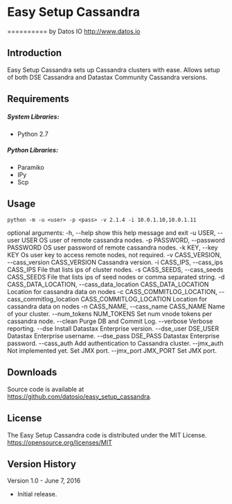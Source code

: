 # Easy Setup Cassandra
==========
by Datos IO
<http://www.datos.io>

Introduction
------------
Easy Setup Cassandra sets up Cassandra clusters with ease.
Allows setup of both DSE Cassandra and Datastax Community Cassandra versions.

Requirements
------------
##### System Libraries:
* Python 2.7

##### Python Libraries: 
* Paramiko
* IPy
* Scp

Usage
-----
```
python -m -u <user> -p <pass> -v 2.1.4 -i 10.0.1.10,10.0.1.11
```

optional arguments:
  -h, --help            show this help message and exit
  -u USER, --user USER  OS user of remote cassandra nodes.
  -p PASSWORD, --password PASSWORD
                        OS user password of remote cassandra nodes.
  -k KEY, --key KEY     Os user key to access remote nodes, not required.
  -v CASS_VERSION, --cass_version CASS_VERSION
                        Cassandra version.
  -i CASS_IPS, --cass_ips CASS_IPS
                        File that lists ips of cluster nodes.
  -s CASS_SEEDS, --cass_seeds CASS_SEEDS
                        File that lists ips of seed nodes or comma separated
                        string.
  -d CASS_DATA_LOCATION, --cass_data_location CASS_DATA_LOCATION
                        Location for cassandra data on nodes
  -c CASS_COMMITLOG_LOCATION, --cass_commitlog_location CASS_COMMITLOG_LOCATION
                        Location for cassandra data on nodes
  -n CASS_NAME, --cass_name CASS_NAME
                        Name of your cluster.
  --num_tokens NUM_TOKENS
                        Set num vnode tokens per cassandra node.
  --clean               Purge DB and Commit Log.
  --verbose             Verbose reporting.
  --dse                 Install Datastax Enterprise version.
  --dse_user DSE_USER   Datastax Enterprise username.
  --dse_pass DSE_PASS   Datastax Enterprise password.
  --cass_auth           Add authentication to Cassandra cluster.
  --jmx_auth            Not implemented yet. Set JMX port.
  --jmx_port JMX_PORT   Set JMX port.

Downloads
---------

Source code is available at <https://github.com/datosio/easy_setup_cassandra>.

License
-------

The Easy Setup Cassandra code is distributed under the MIT License. <https://opensource.org/licenses/MIT>


Version History
---------------

Version 1.0 - June 7, 2016

* Initial release.